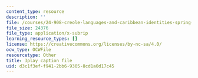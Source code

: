 ```yaml
---
content_type: resource
description: ''
file: /courses/24-908-creole-languages-and-caribbean-identities-spring-2017/d3c1f3eff9412bb693058cd1a0d17c45_8fAGSwTwzxI.srt
file_size: 24376
file_type: application/x-subrip
learning_resource_types: []
license: https://creativecommons.org/licenses/by-nc-sa/4.0/
ocw_type: OCWFile
resourcetype: Other
title: 3play caption file
uid: d3c1f3ef-f941-2bb6-9305-8cd1a0d17c45
---
```

